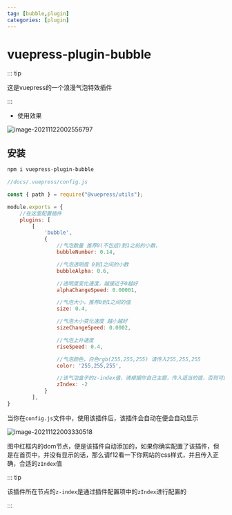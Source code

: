 ```yaml
---
tag: [bubble,plugin]
categories: [plugin]
---
```




# vuepress-plugin-bubble

::: tip

这是vuepress的一个浪漫气泡特效插件

:::

- 使用效果

![image-20211122002556797](https://ooszy.cco.vin/img/blog-note/image-20211122002556797.png?x-oss-process=style/pictureProcess1)





## 安装

```sh
npm i vuepress-plugin-bubble
```

```js
//docs/.vuepress/config.js

const { path } = require("@vuepress/utils");

module.exports = {
    //在这里配置插件
    plugins: [
        [
            'bubble',
            {
                //气泡数量 推荐0(不包括)到1之前的小数，
                bubbleNumber: 0.14,

                //气泡透明度 0到1之间的小数
                bubbleAlpha: 0.6,

                //透明度变化速度，越接近于0越好
                alphaChangeSpeed: 0.00001,

                //气泡大小，推荐0到1之间的值
                size: 0.4,

                //气泡大小变化速度 越小越好
                sizeChangeSpeed: 0.0002,

                //气泡上升速度
                riseSpeed: 0.4,

                //气泡颜色，白色rgb(255,255,255) 请传入255,255,255
                color: '255,255,255',

                //该气泡盒子的z-index值，请根据你自己主题，传入适当的值，否则可能不会显示
                zIndex: -2
            }
        ],
}
```





当你在`config.js`文件中，使用该插件后，该插件会自动在便会自动显示

![image-20211122003330518](https://ooszy.cco.vin/img/blog-note/image-20211122003330518.png?x-oss-process=style/pictureProcess1)



图中红框内的dom节点，便是该插件自动添加的，如果你确实配置了该插件，但是在首页中，并没有显示的话，那么请f12看一下你网站的css样式，并且传入正确，合适的`zIndex`值



::: tip

该插件所在节点的`z-index`是通过插件配置项中的`zIndex`进行配置的

:::



